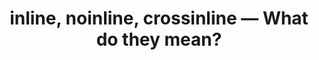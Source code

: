 ---
title: "inline, noinline, crossinline — What do they mean?"
link: "https://medium.com/android-news/inline-noinline-crossinline-what-do-they-mean-b13f48e113c2"
---